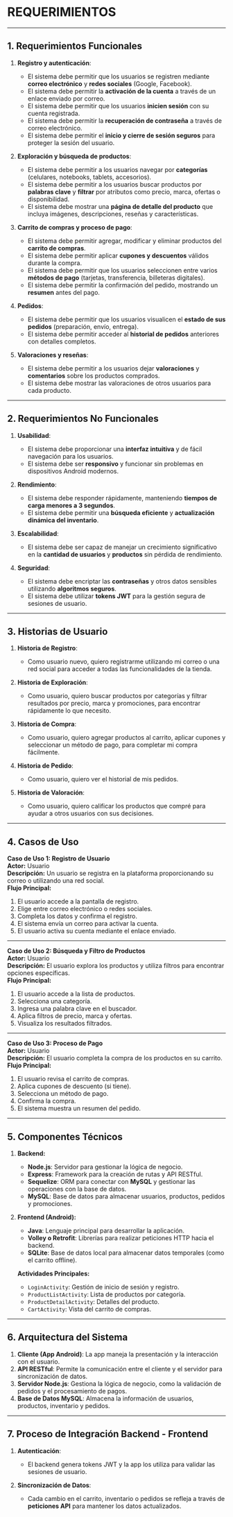 # REQUERIMIENTOS

---

## 1. Requerimientos Funcionales

1. **Registro y autenticación**:
   - El sistema debe permitir que los usuarios se registren mediante **correo electrónico** y **redes sociales** (Google, Facebook).
   - El sistema debe permitir la **activación de la cuenta** a través de un enlace enviado por correo.
   - El sistema debe permitir que los usuarios **inicien sesión** con su cuenta registrada.
   - El sistema debe permitir la **recuperación de contraseña** a través de correo electrónico.
   - El sistema debe permitir el **inicio y cierre de sesión seguros** para proteger la sesión del usuario.

2. **Exploración y búsqueda de productos**:
   - El sistema debe permitir a los usuarios navegar por **categorías** (celulares, notebooks, tablets, accesorios).
   - El sistema debe permitir a los usuarios buscar productos por **palabras clave** y **filtrar** por atributos como precio, marca, ofertas o disponibilidad.
   - El sistema debe mostrar una **página de detalle del producto** que incluya imágenes, descripciones, reseñas y características.

3. **Carrito de compras y proceso de pago**:
   - El sistema debe permitir agregar, modificar y eliminar productos del **carrito de compras**.
   - El sistema debe permitir aplicar **cupones y descuentos** válidos durante la compra.
   - El sistema debe permitir que los usuarios seleccionen entre varios **métodos de pago** (tarjetas, transferencia, billeteras digitales).
   - El sistema debe permitir la confirmación del pedido, mostrando un **resumen** antes del pago.

4. **Pedidos**:
   - El sistema debe permitir que los usuarios visualicen el **estado de sus pedidos** (preparación, envío, entrega).
   - El sistema debe permitir acceder al **historial de pedidos** anteriores con detalles completos.

5. **Valoraciones y reseñas**:
   - El sistema debe permitir a los usuarios dejar **valoraciones** y **comentarios** sobre los productos comprados.
   - El sistema debe mostrar las valoraciones de otros usuarios para cada producto.

---

## 2. Requerimientos No Funcionales

1. **Usabilidad**:
   - El sistema debe proporcionar una **interfaz intuitiva** y de fácil navegación para los usuarios.
   - El sistema debe ser **responsivo** y funcionar sin problemas en dispositivos Android modernos.

2. **Rendimiento**:
   - El sistema debe responder rápidamente, manteniendo **tiempos de carga menores a 3 segundos**.
   - El sistema debe permitir una **búsqueda eficiente** y **actualización dinámica del inventario**.

3. **Escalabilidad**:
   - El sistema debe ser capaz de manejar un crecimiento significativo en la **cantidad de usuarios** y **productos** sin pérdida de rendimiento.

4. **Seguridad**:
   - El sistema debe encriptar las **contraseñas** y otros datos sensibles utilizando **algoritmos seguros**.
   - El sistema debe utilizar **tokens JWT** para la gestión segura de sesiones de usuario.

---

## 3. Historias de Usuario

1. **Historia de Registro**:  
   - Como usuario nuevo, quiero registrarme utilizando mi correo o una red social para acceder a todas las funcionalidades de la tienda.

2. **Historia de Exploración**:  
   - Como usuario, quiero buscar productos por categorías y filtrar resultados por precio, marca y promociones, para encontrar rápidamente lo que necesito.

3. **Historia de Compra**:  
   - Como usuario, quiero agregar productos al carrito, aplicar cupones y seleccionar un método de pago, para completar mi compra fácilmente.

4. **Historia de Pedido**:  
   - Como usuario, quiero ver el historial de mis pedidos.

5. **Historia de Valoración**:  
   - Como usuario, quiero calificar los productos que compré para ayudar a otros usuarios con sus decisiones.

---

## 4. Casos de Uso

**Caso de Uso 1: Registro de Usuario**  
**Actor:** Usuario  
**Descripción:** Un usuario se registra en la plataforma proporcionando su correo o utilizando una red social.  
**Flujo Principal:**  
1. El usuario accede a la pantalla de registro.
2. Elige entre correo electrónico o redes sociales.
3. Completa los datos y confirma el registro.
4. El sistema envía un correo para activar la cuenta.
5. El usuario activa su cuenta mediante el enlace enviado.

---

**Caso de Uso 2: Búsqueda y Filtro de Productos**  
**Actor:** Usuario  
**Descripción:** El usuario explora los productos y utiliza filtros para encontrar opciones específicas.  
**Flujo Principal:**  
1. El usuario accede a la lista de productos.
2. Selecciona una categoría.
3. Ingresa una palabra clave en el buscador.
4. Aplica filtros de precio, marca y ofertas.
5. Visualiza los resultados filtrados.

---

**Caso de Uso 3: Proceso de Pago**  
**Actor:** Usuario  
**Descripción:** El usuario completa la compra de los productos en su carrito.  
**Flujo Principal:**  
1. El usuario revisa el carrito de compras.
2. Aplica cupones de descuento (si tiene).
3. Selecciona un método de pago.
4. Confirma la compra.
5. El sistema muestra un resumen del pedido.

---

## 5. Componentes Técnicos

1. **Backend:**
   - **Node.js**: Servidor para gestionar la lógica de negocio.
   - **Express**: Framework para la creación de rutas y API RESTful.
   - **Sequelize**: ORM para conectar con **MySQL** y gestionar las operaciones con la base de datos.
   - **MySQL**: Base de datos para almacenar usuarios, productos, pedidos y promociones.

2. **Frontend (Android):**
   - **Java**: Lenguaje principal para desarrollar la aplicación.
   - **Volley o Retrofit**: Librerías para realizar peticiones HTTP hacia el backend.
   - **SQLite**: Base de datos local para almacenar datos temporales (como el carrito offline).

   **Actividades Principales:**
   - `LoginActivity`: Gestión de inicio de sesión y registro.
   - `ProductListActivity`: Lista de productos por categoría.
   - `ProductDetailActivity`: Detalles del producto.
   - `CartActivity`: Vista del carrito de compras.

---

## 6. Arquitectura del Sistema

1. **Cliente (App Android)**: La app maneja la presentación y la interacción con el usuario.
2. **API RESTful**: Permite la comunicación entre el cliente y el servidor para sincronización de datos.
3. **Servidor Node.js**: Gestiona la lógica de negocio, como la validación de pedidos y el procesamiento de pagos.
4. **Base de Datos MySQL**: Almacena la información de usuarios, productos, inventario y pedidos.

---

## 7. Proceso de Integración Backend - Frontend

1. **Autenticación**:  
   - El backend genera tokens JWT y la app los utiliza para validar las sesiones de usuario.

2. **Sincronización de Datos**:  
   - Cada cambio en el carrito, inventario o pedidos se refleja a través de **peticiones API** para mantener los datos actualizados.